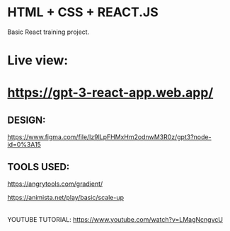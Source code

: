 # HTML + CSS + REACT.JS 

Basic React training project.

# Live view: <br>
# https://gpt-3-react-app.web.app/

######

## DESIGN:

https://www.figma.com/file/lz9lLpFHMxHm2odnwM3R0z/gpt3?node-id=0%3A15

## TOOLS USED:

https://angrytools.com/gradient/

https://animista.net/play/basic/scale-up

######

######

######

######

######

######

######

######

######

######

######

YOUTUBE TUTORIAL:
https://www.youtube.com/watch?v=LMagNcngvcU

